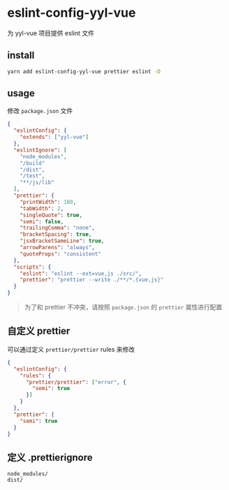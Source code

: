 # eslint-config-yyl-vue
为 yyl-vue 项目提供 eslint 文件

## install
```bash
yarn add eslint-config-yyl-vue prettier eslint -D
```

## usage
修改 `package.json` 文件
```json
{
  "eslintConfig": {
    "extends": ["yyl-vue"]
  },
  "eslintIgnore": [
    "node_modules",
    "/build"
    "/dist",
    "/test",
    "**/js/lib"
  ],
  "prettier": {
    "printWidth": 100,
    "tabWidth": 2,
    "singleQuote": true,
    "semi": false,
    "trailingComma": "none",
    "bracketSpacing": true,
    "jsxBracketSameLine": true,
    "arrowParens": "always",
    "quoteProps": "consistent"
  },
  "scripts": {
    "eslint": "eslint --ext=vue,js ./src/",
    "prettier": "prettier --write ./**/*.{vue,js}"
  }
}
```
> 为了和 prettier 不冲突，请按照 `package.json` 的 `prettier` 属性进行配置

## 自定义 prettier
可以通过定义 `prettier/prettier` rules 来修改
```json
{
  "eslintConfig": {
    "rules": {
      "prettier/prettier": ["error", {
        "semi": true
      }]
    }
  },
  "prettier": {
    "semi": true
  }
}
```

## 定义 .prettierignore
```
node_modules/
dist/
```
